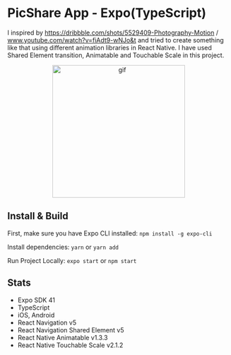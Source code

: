 # PicShare App - Expo(TypeScript)

I inspired by https://dribbble.com/shots/5529409-Photography-Motion / www.youtube.com/watch?v=fiAdt9-wNJo&t and tried to create something like that using different animation libraries in React Native. I have used Shared Element transition, Animatable and Touchable Scale in this project. 

<p align="center">
  <img alt="gif" width=300  src="./assets/project.gif" />
</p>

## Install & Build

First, make sure you have Expo CLI installed: `npm install -g expo-cli`

Install dependencies: `yarn` or `yarn add`

Run Project Locally: `expo start` or `npm start`

## Stats

- Expo SDK 41
- TypeScript
- iOS, Android
- React Navigation v5
- React Navigation Shared Element v5
- React Native Animatable v1.3.3
- React Native Touchable Scale v2.1.2
